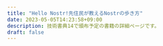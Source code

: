 ```yaml
---
title: "Hello Nostr!先住民が教えるNostrの歩き方"
date: 2023-05-05T14:23:58+09:00
description: 技術書典14で頒布予定の書籍の詳細ページです。
draft: false
---
```


